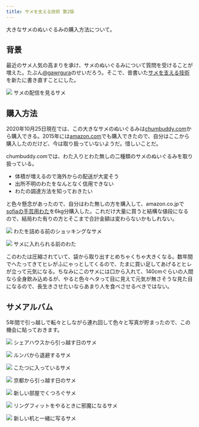 ```yaml
---
title: サメを支える技術 第2版
---
```


大きなサメのぬいぐるみの購入方法について。

## 背景

最近のサメ人気の高まりを承け、サメのぬいぐるみについて質問を受けることが増えた。たぶん[@gawrgura](https://twitter.com/gawrgura)のせいだろう。そこで、昔書いた[サメを支える技術](/articles/2016-11-22-h)を新たに書き直すことにした。

![](/images/2020-10-25-shark-gura.jpg)
サメの配信を見るサメ

## 購入方法

2020年10月25日現在では、この大きなサメのぬいぐるみは[chumbuddy.com](https://www.chumbuddy.com/)から購入できる。2015年には[amazon.com](https://www.amazon.com/gp/product/B00KDKTWZG/)でも購入できたので、自分はここから購入したのだけど、今は取り扱っていないようだ。惜しいことだ。

chumbuddy.comでは、わた入りとわた無しの二種類のサメのぬいぐるみを取り扱っている。

- 体積が増えるので海外からの配送が大変そう
- 出所不明のわたをなんとなく信用できない
- わたの調達方法を知っておきたい

と色々懸念があったので、自分はわた無しの方を購入して、amazon.co.jpで[sofiaの手芸用わた](https://www.amazon.co.jp/dp/B007RSKAZ8/?tag=r7kamura07-22)を6kg分購入した。これだけ大量に買うと結構な値段になるので、結局わた有りの方とそこまで合計金額は変わらないかもしれない。

![](/images/2020-10-25-shark-skin.jpg)
わたを詰める前のショッキングなサメ

![](/images/2020-10-25-shark-wadding.jpg)
サメに入れられる前のわた

このわたは圧縮されていて、袋から取り出すとめちゃくちゃ大きくなる。数年間でへたってきてヒレがふにゃっとしてくるので、たまに買い足してあげるとヒレが立って元気になる。ちなみにこのサメには口から入れて、140cmぐらいの人間なら全身飲み込めるが、やると色々ヘタって目に見えて元気が無さそうな見た目になるので、長生きさせたいならあまり人を食べさせるべきではない。

## サメアルバム

5年間で引っ越しで転々としながら連れ回して色々と写真が貯まったので、この機会に貼っておきます。

![](/images/2020-10-25-shark-tokyo.jpg)
シェアハウスから引っ越す日のサメ

![](/images/2020-10-25-shark-roomba.jpg)
ルンバから退避するサメ

![](/images/2020-10-25-shark-kotatsu.jpg)
こたつに入っているサメ

![](/images/2020-10-25-shark-kyoto.jpg)
京都から引っ越す日のサメ

![](/images/2020-10-25-shark-kyoto-2.jpg)
新しい部屋でくつろぐサメ

![](/images/2020-10-25-shark-ringfit.jpg)
リングフィットをやるときに邪魔になるサメ

![](/images/2020-10-25-shark-desk.jpg)
新しい机と一緒に写るサメ
